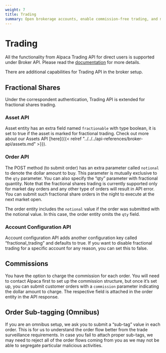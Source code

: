 ```yaml
---
weight: 7
title: Trading
summary: Open brokerage accounts, enable commission-free trading, and manage the ongoing user experience with Alpaca Broker API
---
```


# Trading

All the functionality from Alpaca Trading API for direct users is supported
under Broker API. Please read the [documentation](https://alpaca.markets/docs)
for more details.

There are additional capabilities for Trading API in the broker setup.

## **Fractional Shares**

Under the correspondent authentication, Trading API is extended for fractional shares trading.

### Asset API

Asset entity has an extra field named `fractionable` with type boolean, it is set to true if the asset is marked for fractional trading. Check out more about our Assets API [here]({{< relref "../../../api-references/broker-api/assets.md" >}}).

### Order API

The POST method (to submit order) has an extra parameter called `notional` to denote the dollar amount to buy. This parameter is mutually exclusive to the `qty` parameter. You can also specify the “qty” parameter with fractional quantity. Note that the fractional shares trading is currently supported only for market day orders and any other type of orders will result in API error. You can submit such fractional share orders in the night to execute at the next market open.

The order entity includes the `notional` value if the order was submitted with the notional value. In this case, the order entity omits the `qty` field.

### Account Configuration API

Account configuration API adds another configuration key called “fractional_trading” and defaults to true. If you want to disable fractional trading for a specific account for any reason, you can set this to false.

## **Commissions**

You have the option to charge the
commission for each order. You will need to contact Alpaca first to set up the
commission structure, but once it’s set up, you can submit customer orders with
a `commission` parameter indicating the dollar amount to charge. The respective
field is attached in the order entity in the API response.

## **Order Sub-tagging (Omnibus)**

If you are an omnibus setup, we ask you to submit a “sub-tag” value in each
order. This is for us to understand the order flow better from the trade
surveillance requirements. In case you fail to attach proper sub-tags, we may
need to reject all of the order flows coming from you as we may not be able to
segregate particular malicious activities.

&nbsp;
